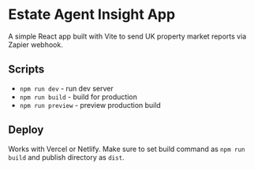 # Estate Agent Insight App

A simple React app built with Vite to send UK property market reports via Zapier webhook.

## Scripts

- `npm run dev` - run dev server
- `npm run build` - build for production
- `npm run preview` - preview production build

## Deploy

Works with Vercel or Netlify. Make sure to set build command as `npm run build` and publish directory as `dist`.
